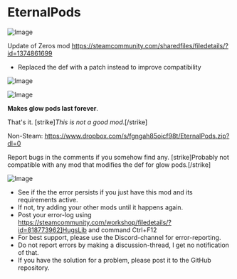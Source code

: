 # EternalPods

![Image](https://i.imgur.com/buuPQel.png)

Update of Zeros mod
https://steamcommunity.com/sharedfiles/filedetails/?id=1374861699

- Replaced the def with a patch instead to improve compatibility

![Image](https://i.imgur.com/pufA0kM.png)

	
![Image](https://i.imgur.com/Z4GOv8H.png)

**Makes glow pods last forever**.

That's it.
[strike]*This is not a good mod*.[/strike]

Non-Steam: https://www.dropbox.com/s/fgngah85oicf98t/EternalPods.zip?dl=0

Report bugs in the comments if you somehow find any.
[strike]Probably not compatible with any mod that modifies the def for glow pods.[/strike]

![Image](https://i.imgur.com/PwoNOj4.png)



-  See if the the error persists if you just have this mod and its requirements active.
-  If not, try adding your other mods until it happens again.
-  Post your error-log using https://steamcommunity.com/workshop/filedetails/?id=818773962]HugsLib and command Ctrl+F12
-  For best support, please use the Discord-channel for error-reporting.
-  Do not report errors by making a discussion-thread, I get no notification of that.
-  If you have the solution for a problem, please post it to the GitHub repository.



